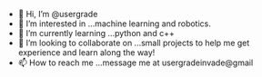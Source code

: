 - 👋 Hi, I’m @usergrade
- 👀 I’m interested in ...machine learning and robotics.
- 🌱 I’m currently learning ...python and c++
- 💞️ I’m looking to collaborate on ...small projects to help me get experience and learn along the way!
- 📫 How to reach me ...message me at usergradeinvade@gmail

<!---
usergrade/usergrade is a ✨ special ✨ repository because its `README.md` (this file) appears on your GitHub profile.
You can click the Preview link to take a look at your changes.
--->
